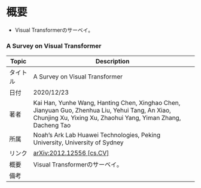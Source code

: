 # 概要
- Visual Transformerのサーベイ。

### A Survey on Visual Transformer
|Topic|Description|
|---|---|
|タイトル|A Survey on Visual Transformer|
|日付|2020/12/23|
|著者|Kai Han, Yunhe Wang, Hanting Chen, Xinghao Chen, Jianyuan Guo, Zhenhua Liu, Yehui Tang, An Xiao, Chunjing Xu, Yixing Xu, Zhaohui Yang, Yiman Zhang, Dacheng Tao|
|所属|Noah’s Ark Lab Huawei Technologies, Peking University, University of Sydney|
|リンク|[arXiv:2012.12556 [cs.CV]](https://arxiv.org/abs/2012.12556)|
|概要|Visual Transformerのサーベイ。|
|備考||
